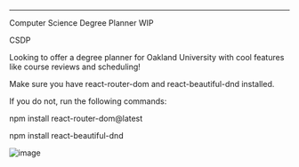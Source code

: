 ------------------------------------------------------
Computer Science Degree Planner WIP

CSDP

Looking to offer a degree planner for Oakland University with cool features like course reviews and scheduling!

Make sure you have react-router-dom and react-beautiful-dnd installed.

If you do not, run the following commands:

npm install react-router-dom@latest

npm install react-beautiful-dnd


![image](https://github.com/user-attachments/assets/6f2f669d-ff22-461c-bf3a-98112af1397e)
